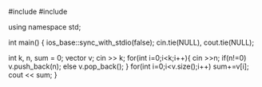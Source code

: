 #include <iostream>
#include <vector>

using namespace std;

int main() {
  ios_base::sync_with_stdio(false);
  cin.tie(NULL), cout.tie(NULL);

  int k, n, sum = 0;
  vector<int> v;
  cin >> k;
  for(int i=0;i<k;i++){
    cin >>n;
    if(n!=0)
      v.push_back(n);
    else
      v.pop_back();
  }
  for(int i=0;i<v.size();i++)
    sum+=v[i];
  cout << sum;
}

